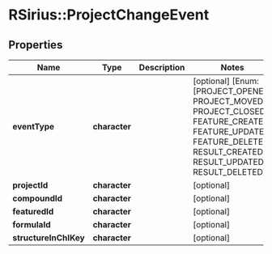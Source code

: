 # RSirius::ProjectChangeEvent


## Properties
Name | Type | Description | Notes
------------ | ------------- | ------------- | -------------
**eventType** | **character** |  | [optional] [Enum: [PROJECT_OPENED, PROJECT_MOVED, PROJECT_CLOSED, FEATURE_CREATED, FEATURE_UPDATED, FEATURE_DELETED, RESULT_CREATED, RESULT_UPDATED, RESULT_DELETED]] 
**projectId** | **character** |  | [optional] 
**compoundId** | **character** |  | [optional] 
**featuredId** | **character** |  | [optional] 
**formulaId** | **character** |  | [optional] 
**structureInChIKey** | **character** |  | [optional] 


